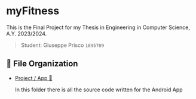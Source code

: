 # myFitness

This is the Final Project for my Thesis in Engineering in Computer Science, A.Y. 2023/2024.

>Student:   Giuseppe Prisco `1895709`

## 📜 File Organization

-   [Project / App 🔗](./GreetingCard)

    In this folder there is all the source code written for the Android App
